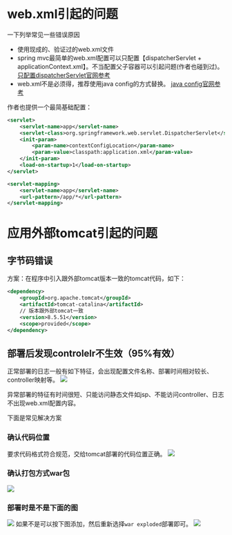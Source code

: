 
# web.xml引起的问题

一下列举常见一些错误原因
* 使用现成的、验证过的web.xml文件
* spring mvc最简单的web.xml配置可以只配置【dispatcherServlet + applicationContext.xml】。不当配置父子容器可以引起问题(作者也碰到过)。
<a href="https://docs.spring.io/spring-framework/docs/current/reference/html/web.html#mvc-servlet">只配置dispatcherServlet官网参考</a>
* web.xml不是必须得，推荐使用java config的方式替换。
<a href="https://docs.spring.io/spring-framework/docs/current/reference/html/web.html#mvc-container-config">java config官网参考</a>

作者也提供一个最简基础配置：
```xml
<servlet>
    <servlet-name>app</servlet-name>
    <servlet-class>org.springframework.web.servlet.DispatcherServlet</servlet-class>
    <init-param>
        <param-name>contextConfigLocation</param-name>
        <param-value>classpath:application.xml</param-value>
    </init-param>
    <load-on-startup>1</load-on-startup>
</servlet>

<servlet-mapping>
    <servlet-name>app</servlet-name>
    <url-pattern>/app/*</url-pattern>
</servlet-mapping>
```

# 应用外部tomcat引起的问题

## 字节码错误
方案：在程序中引入跟外部tomcat版本一致的tomcat代码，如下：
```xml
<dependency>
    <groupId>org.apache.tomcat</groupId>
    <artifactId>tomcat-catalina</artifactId>
    // 版本跟外部tomcat一致
    <version>8.5.51</version>
    <scope>provided</scope>
</dependency>
```

## 部署后发现controlelr不生效（95%有效）
正常部署的日志一般有如下特征，会出现配置文件名称、部署时间相对较长、controller映射等。
![](https://firefish-dev-images.oss-cn-hangzhou.aliyuncs.com/dev-images/2022-10-28-01-44-03-image.png)

异常部署的特征有时间很短、只能访问静态文件如jsp、不能访问controller、日志不出现web.xml配置内容。

下面是常见解决方案 
### **确认代码位置**
要求代码格式符合规范，交给tomcat部署的代码位置正确。
![](https://firefish-dev-images.oss-cn-hangzhou.aliyuncs.com/dev-images/2022-10-28-01-40-46-image.png)
### 确认打包方式**war**包
![](https://firefish-dev-images.oss-cn-hangzhou.aliyuncs.com/dev-images/2022-10-28-00-47-37-image.png)

### 部署时是不是下面的图
![](https://firefish-dev-images.oss-cn-hangzhou.aliyuncs.com/dev-images/2022-10-28-00-45-36-image.png)
如果不是可以按下图添加，然后重新选择`war exploded`部署即可。
![](https://firefish-dev-images.oss-cn-hangzhou.aliyuncs.com/dev-images/2022-10-28-01-04-24-image.png)
